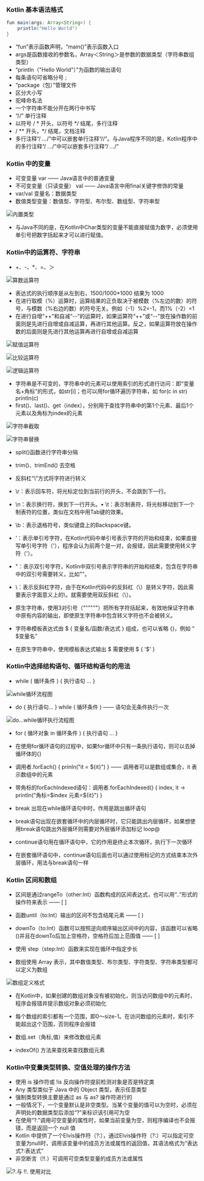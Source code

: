 ### Kotlin 基本语法格式

```java
fun main(args: Array<String>) {
    println("Hello World")
}
```
- “fun”表示函数声明，“main()”表示函数入口
- args是函数接收的参数名，Array＜String＞是参数的数据类型（字符串数组类型）
- “println（"Hello World"）”为函数的输出语句
- 每条语句可省略分号 ;
- “package（包）”管理文件
- 区分大小写
- 驼峰命名法
- 一个字符串不能分开在两行中书写
- “//”  单行注释
- 以符号 / * 开头，以符号 */ 结尾，多行注释
- / ** 开头，*/ 结尾，文档注释
- 多行注释“/ *…*/”中可以嵌套单行注释“//”。与Java程序不同的是，Kotlin程序中的多行注释“/ *…*/”中可以嵌套多行注释“/ *…*/”

### Kotlin 中的变量

- 可变变量 var  —— Java语言中的普通变量
- 不可变变量（只读变量） val —— Java语言中用final关键字修饰的常量
- var/val 变量名：数据类型
- 数值类型变量：数值型、字符型、布尔型、数组型、字符串型

![内置类型](2021-02-07-002.assets/1240.png)

- 与Java不同的是，在Kotlin中Char类型的变量不能直接赋值为数字，必须使用单引号把数字括起来才可以进行赋值。

### Kotlin中的运算符、字符串

- +、-、*、=、＞

![算数运算符](2021-02-07-002.assets/1240-20210207163157284.png)

- 表达式的执行顺序是从左到右，1500/1000*1000 结果为 1000
- 在进行取模（%）运算时，运算结果的正负取决于被模数（%左边的数）的符号，与模数（%右边的数）的符号无关。例如（-1）%2=-1，而1%（-2）=1
- 在进行自增“++”和自减“--”的运算时，如果运算符“++”或“--”放在操作数的前面则是先进行自增或自减运算，再进行其他运算。反之，如果运算符放在操作数的后面则是先进行其他运算再进行自增或自减运算

![赋值运算符](2021-02-07-002.assets/1240-20210207163157041.png)

![比较运算符](2021-02-07-002.assets/1240-20210207163157310.png)

![逻辑运算符](2021-02-07-002.assets/1240-20210207163157324.png)

- 字符串是不可变的，字符串中的元素可以使用索引的形式进行访问：即“变量名+角标”的形式，如str[i]；也可以用for循环遍历字符串，如 for(c in str) println(c)
- first()、last()、get（index），分别用于查找字符串中的第1个元素、最后1个元素以及角标为index的元素

![字符串截取](2021-02-07-002.assets/1240-20210207163157321.png)

![字符串替换](2021-02-07-002.assets/1240-20210207163157370.png)

- split()函数进行字符串分隔
- trim()、trimEnd() 去空格

- 反斜杠“\”方式将字符进行转义

-  \r：表示回车符，将光标定位到当前行的开头，不会跳到下一行。
-  \n：表示换行符，换到下一行开头。• \t：表示制表符，将光标移动到下一个制表符的位置，类似在文档中用Tab键的效果。
-  \b：表示退格符号，类似键盘上的Backspace键。
-  \'：表示单引号字符，在Kotlin代码中单引号表示字符的开始和结束，如果直接写单引号字符（'），程序会认为前两个是一对，会报错，因此需要使用转义字符（\'）。
-  \"：表示双引号字符，Kotlin中双引号表示字符串的开始和结束，包含在字符串中的双引号需要转义，比如""。
-  \\：表示反斜杠字符，由于在Kotlin代码中的反斜杠（\）是转义字符，因此需要表示字面意义上的\，就需要使用双反斜杠（\\）。

- 原生字符串，使用3对引号（""""""）把所有字符括起来，有效地保证字符串中原有内容的输出，即使原生字符串中包含转义字符也不会被转义。

- 字符串模板表达式由 \$ {  变量名/函数/表达式 } 组成，也可以省略 {}，例如 “ $变量名”
- 在原生字符串中，使用模板表达式输出 \$ 需要使用 \$ { '$' }

### Kotlin中选择结构语句、循环结构语句的用法
- while ( 循环条件 ) { 执行语句 ... }

![while循环流程图](2021-02-07-002.assets/1240-20210207163157123.png)

- do { 执行语句... } while ( 循环条件 ) —— 语句会无条件执行一次

![do...while循环执行流程图](2021-02-07-002.assets/1240-20210207163157166.png)

- for ( 循环对象 in 循环条件 ) { 执行语句 ... }
- 在使用for循环语句的过程中，如果for循环中只有一条执行语句，则可以去掉循环体的{}

- 调用者.forEach() { prinln("it = ${it}") } —— 调用者可以是数组或集合，it 表示数组中的元素

- 带角标的forEachIndexed语句：调用者.forEachIndexed() { index, it -> println("角标=\$index 元素=${it}") }

- break 出现在while循环语句中时，作用是跳出循环语句
- break语句出现在嵌套循环中的内层循环时，它只能跳出内层循环，如果想使用break语句跳出外层循环则需要对外层循环添加标记 loop@

- continue语句用在循环语句中，它的作用是终止本次循环，执行下一次循环
- 在嵌套循环语句中，continue语句后面也可以通过使用标记的方式结束本次外层循环，用法与break语句一样

### Kotlin 区间和数组

- 区间是通过rangeTo（other:Int）函数构成的区间表达式，也可以用“..”形式的操作符来表示 —— [ ]
- 函数until（to:Int）输出的区间不包含结尾元素 —— [ )

- downTo（to:Int）函数可以按照逆向顺序输出区间中的内容，该函数可以省略()并且在downTo后加上空格符，空格符后加上范围值 —— [ ]

- 使用 step（step:Int）函数来实现在循环中指定步长

- 数组使用 Array 表示，其中数值类型、布尔类型、字符类型、字符串类型都可以定义为数组

![数组定义格式](2021-02-07-002.assets/1240-20210207163157312.png)

- 在Kotlin中，如果创建的数组对象没有被初始化，则当访问数组中的元素时，程序会报错并提示数组对象必须初始化
- 每个数组的索引都有一个范围，即0～size-1。在访问数组的元素时，索引不能超出这个范围，否则程序会报错

- 数组.set（角标,值）来修改数组元素
- indexOf() 方法来查找来查找数组元素

### Kotlin中变量类型转换、空值处理的操作方法

- 使用 is 操作符或 !is 反向操作符提前检测对象是否是特定类
- Any 类型类似于 Java 中的 Object 类型，表示任意类型
- 强制类型转换主要是通过 as 与 as? 操作符进行的
- 一般情况下，一个变量默认是非空类型。当某个变量的值可以为空时，必须在声明处的数据类型后添加“?”来标识该引用可为空
- 在使用“?.”调用可空变量的属性时，如果当前变量为空，则程序编译也不会报错，而是返回一个 null 值
- Kotlin 中提供了一个Elvis操作符（?:），通过Elvis操作符（?:）可以指定可空变量为null时，调用该变量中的成员方法或属性的返回值，其语法格式为“表达式?:表达式”
-  非空断言（!!.）可调用可空类型变量的成员方法或属性

![?.与 !!. 使用对比](2021-02-07-002.assets/1240-20210207163157339.png)